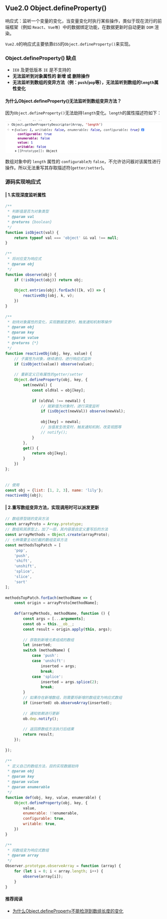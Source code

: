 ## Vue2.0 Object.defineProperty()

响应式：监听一个变量的变化，当变量变化时执行某些操作，类似于现在流行的前端框架（例如 `React`、`Vue等`）中的数据绑定功能，在数据更新时自动更新 `DOM` 渲染。

`Vue2.0`的响应式主要依靠`ES5`的`Object.defineProperty()`来实现。

### Object.defineProperty() 缺点

- `IE8` 及更低版本 `IE` 是不支持的
- **无法监听到对象属性的 新增 或 删除操作**
- **无法监听到数组的变异方法（例：`push`/`pop`等），无法监听到数组的`length`属性变化**

#### 为什么Object.defineProperty()无法监听到数组变异方法？
因为`Object.defineProperty()`无法劫持`length`变化。`length`的属性描述符如下：

![img.png](./img/img.png)
   
数组对象中的 `length` 属性的 `configurable为` `false`，不允许访问器对该属性进行操作。所以无法重写其存取描述符(`getter/setter`)。



### 源码实现响应式
#### | 1.实现深度监听属性

```js
/**
 * 判断值是否为对象类型
 * @param val
 * @returns {boolean}
 */
function isObject(val) {
    return typeof val === 'object' && val !== null;
}

/**
 * 将对应变为响应式
 * @param obj
 */
function observe(obj) {
    if (!isObject(obj)) return obj;

    Object.entries(obj).forEach(([k, v]) => {
        reactiveObj(obj, k, v);
    })
}

/**
 * 劫持对象属性的变化，实现数据变更时，触发通知机制等操作
 * @param obj
 * @param key
 * @param value
 * @returns {*}
 */
function reactiveObj(obj, key, value) {
    // 子属性为对象，继续递归，进行响应式监听
    if (isObject(value)) observe(value);

    // 重新定义已有属性的getter/setter
    Object.defineProperty(obj, key, {
        set(newVal) {
            const oldVal = obj[key];

            if (oldVal !== newVal) {
                // 赋新值为对象时，进行深度监听
                if (isObject(newVal)) observe(newVal);

                obj[key] = newVal;
                // 当值发生改变时，触发通知机制，改变视图等
                // notify();
            }
        },
        get() {
            return obj[key];
        }
    })
};


// 使用
const obj = {list: [1, 2, 3], name: 'lily'};
reactiveObj(obj);
```

#### | 2.重写数组变异方法，实现调用时可以派发更新

```js
// 数组原型链的变异方法
const arrayProto = Array.prototype;
// 数组和其原型上，加了一层，其内容是自定义重写后的方法
const arrayMethods = Object.create(arrayProto);
// 七种需要主动拦截的数组变异方法
const methodsTopPatch = [
    'pop',
    'push',
    'shift',
    'unshift',
    'splice',
    'slice',
    'sort'
];

methodsTopPatch.forEach(methodName => {
    const origin = arrayProto[methodName];

    def(arrayMethods, methodName, function () {
        const args = [...arguments];
        const ob = this.__ob__;
        const result = origin.apply(this, args);

        // 获取到新增元素组成的数组
        let inserted;
        switch (methodName) {
            case 'push':
            case 'unshift':
                inserted = args;
                break;
            case 'splice':
                inserted = args.splice(2);
                break;
        }
        // 如果存在新增数组，则需要将新增的数组变为响应式数组
        if (inserted) ob.observeArray(inserted);

        // 通知依赖进行更新
        ob.dep.notify();

        // 返回原数组方法执行后结果
        return result;
    });

});

/**
 * 定义自己的数组方法，目的实现数据劫持
 * @param obj
 * @param key
 * @param value
 * @param enumerable
 */
function def(obj, key, value, enumerable) {
    Object.defineProperty(obj, key, {
        value,
        enumerable: !!enumerable,
        configurable: true,
        writable: true,
    })
}

/**
 * 将数组变为响应式数组
 * @param array
 */
Observer.prototype.observeArray = function (array) {
    for (let i = 0; i < array.length; i++) {
        observe(array[i]);
    }
}
```

#### 推荐阅读
- [为什么Object.defineProperty不能检测到数组长度的变化](https://burning-shadow.github.io/2019/04/25/%E4%B8%BA%E4%BB%80%E4%B9%88Object.defineProperty%E4%B8%8D%E8%83%BD%E6%A3%80%E6%B5%8B%E5%88%B0%E6%95%B0%E7%BB%84%E9%95%BF%E5%BA%A6%E7%9A%84%E5%8F%98%E5%8C%96/)
